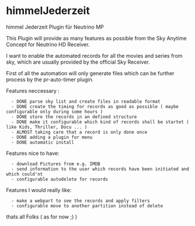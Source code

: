 himmelJederzeit
===============

himmel Jederzeit Plugin für Neutrino MP


This Plugin will provide as many features as possible from the Sky Anytime Concept for Neutrino HD Receiver.

I want to enable the automated records for all the movies and series from sky, which are usually provided by the official Sky Receiver.

First of all the automation will only generate files which can be further process by the pr-auto-timer plugin.

Features neccessary :

      - DONE parse sky list and create files in readable format
      - DONE create the timing for records as good as possible ( maybe configurable only during some hours )
      - DONE store the records in an defined structure
      - DONE make it configurable which kind of records shall be startet ( like Kids, Thriller, Docu ... )
      - ALMOST taking care that a record is only done once
      - DONE adding a plugin for menu
      - DONE automatic install
      
Features nice to have:

      - download Pictures from e.g. IMDB 
      - send information to the user which records have been initiated and which could'nt
      - configurable autodelete for records
      
Features I would really like:

      - make a webpart to see the records and apply filters
      - configurable move to another partition instead of delete
      
thats all Folks ( as for now ;) )
